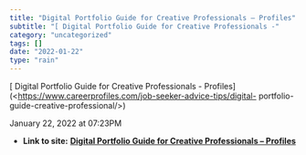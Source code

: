 ```yaml
---
title: "Digital Portfolio Guide for Creative Professionals – Profiles"
subtitle: "[ Digital Portfolio Guide for Creative Professionals -"
category: "uncategorized"
tags: []
date: "2022-01-22"
type: "rain"
---
```

[ Digital Portfolio Guide for Creative Professionals -
Profiles](<https://www.careerprofiles.com/job-seeker-advice-tips/digital-
portfolio-guide-creative-professional/>)

January 22, 2022 at 07:23PM


* **Link to site:** **[Digital Portfolio Guide for Creative Professionals – Profiles](None)**